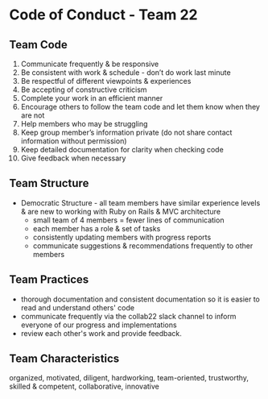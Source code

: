 # Code of Conduct - Team 22
## Team Code
1. Communicate frequently & be responsive
2. Be consistent with work & schedule - don’t do work last minute
3. Be respectful of different viewpoints & experiences
4. Be accepting of constructive criticism
5. Complete your work in an efficient manner
6. Encourage others to follow the team code and let them know when they are not
7. Help members who may be struggling
8. Keep group member’s information private (do not share contact information without permission)
9. Keep detailed documentation for clarity when checking code
10. Give feedback when necessary
## Team Structure
- Democratic Structure - all team members have similar experience levels & are new to working with Ruby on Rails & MVC architecture
    - small team of 4 members = fewer lines of communication
    - each member has a role & set of tasks
    - consistently updating members with progress reports
    - communicate suggestions & recommendations frequently to other members
## Team Practices
- thorough documentation and consistent documentation so it is easier to read and understand others' code
- communicate frequently via the collab22 slack channel to inform everyone of our progress and implementations
- review each other's work and provide feedback.
## Team Characteristics
organized, motivated, diligent, hardworking, team-oriented, trustworthy, skilled & competent, collaborative, innovative
